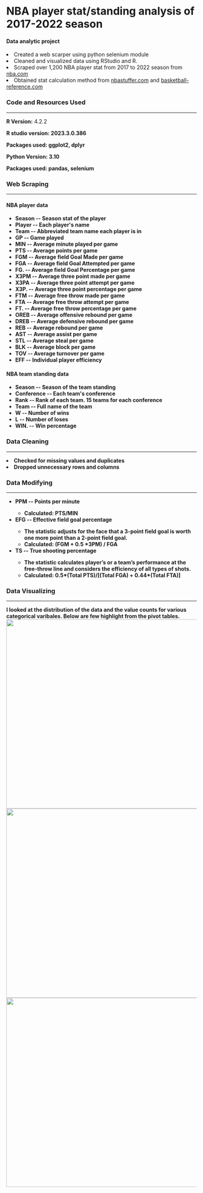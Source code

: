 # NBA player stat/standing analysis of 2017-2022 season 
<h4>Data analytic project</h4>
<li>Created a web scarper using python selenium module</li>
<li>Cleaned and visualized data using RStudio and R.</li>
<li>Scraped over 1,200 NBA player stat from 2017 to 2022 season from <a href="https://nba.com/"> nba.com</a></li>
<li>Obtained stat calculation method from <a href="https://www.nbastuffer.com/"> nbastuffer.com</a> and <a href="https://www.basketball-reference.com/"> basketball-reference.com</a></li>

<h3><b> Code and Resources Used</b></h3>
<hr>
  <p><b>R Version:</b> 4.2.2</p>
  <p><b>R studio version: 2023.3.0.386</p>
  <p><b> Packages used:</b> ggplot2, dplyr</p>
  <p><b>Python Version:</b> 3.10</p>
  <p><b>Packages used:</b> pandas, selenium</p>

<h3><b> Web Scraping </b></h3>
<hr>
<h4>NBA player data </h4>
<ul>
  <li>Season -- Season stat of the player</li>
  <li>Player -- Each player's name</li>
  <li>Team -- Abbreviated team name each player is in</li>
  <li>GP -- Game played</li>
  <li>MIN -- Average minute played per game</li>
  <li>PTS -- Average points per game</li>
  <li>FGM -- Average field Goal Made per game</li>
  <li>FGA -- Average field Goal Attempted per game</li>
  <li>FG. -- Average field Goal Percentage per game</li>
  <li>X3PM -- Average three point made per game</li>
  <li>X3PA -- Average three point attempt per game</li>
  <li>X3P. -- Average three point percentage per game</li>
  <li>FTM -- Average free throw made per game</li>
  <li>FTA -- Average free throw attempt per game</li>
  <li>FT. -- Average free throw percentage per game</li>
  <li>OREB -- Average offensive rebound per game</li>
  <li>DREB -- Average defensive rebound per game</li>
  <li>REB -- Average rebound per game</li>
  <li>AST -- Average assist per game</li>
  <li>STL -- Average steal per game</li>
  <li>BLK -- Average block per game</li>
  <li>TOV -- Average turnover per game</li>
  <li>EFF -- Individual player efficiency</li>
</ul>
<h4>NBA team standing data </h4>
<ul>
  <li>Season -- Season of the team standing</li>
  <li>Conference -- Each team's conference</li>
  <li>Rank -- Rank of each team. 15 teams for each conference</li>
  <li>Team -- Full name of the team</li>
  <li>W -- Number of wins</li>
  <li>L -- Number of loses</li>
  <li>WIN. -- Win percentage</li>
</ul>

<h3><b> Data Cleaning </b></h3>
<hr>
<li>Checked for missing values and duplicates</li>
<li>Dropped unnecessary rows and columns</li>

<h3><b> Data Modifying </b></h3>
<hr>
<ul>
  <li>PPM -- Points per minute </li>
    <ul>
      <li>Calculated: PTS/MIN</li>
    </ul>
  <li>EFG -- Effective field goal percentage </li>
    <ul>
      <li>The statistic adjusts for the face that a 3-point field goal is worth one more point than a 2-point field goal.</li>
      <li>Calculated: (FGM + 0.5 *3PM) / FGA</li>
    </ul>
  <li>TS -- True shooting percentage</li>
    <ul>
      <li> The statistic calculates player’s or a team’s performance at the free-throw line and considers the efficiency of all types of shots.</li>
      <li>Calculated: 0.5*(Total PTS)/[(Total FGA) + 0.44*(Total FTA)]</li>
    </ul>
</ul>

<h3><b> Data Visualizing </b></h3>
<hr>
I looked at the distribution of the data and the value counts for various categorical varibales. Below are few highlight from the pivot tables.
<img src= "https://user-images.githubusercontent.com/47937864/227987578-6e803078-ec48-43b0-bf9a-a12b05b23b7f.png" width="800" height="500">
<img src= "https://user-images.githubusercontent.com/47937864/227987743-bbd3bc88-c5c8-4e62-a2b6-c345b01bfa67.png" width="800" height="500">
<img src= "https://user-images.githubusercontent.com/47937864/227987853-2d19ec9e-d82f-4ff9-b2df-274947550e82.png" width="800" height="500">




